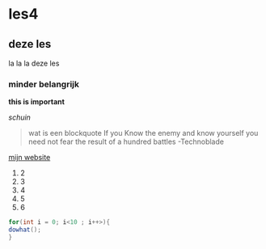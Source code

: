 # les4

## deze les
la la la deze les


### minder belangrijk

**this is important**

_schuin_

>wat is een blockquote
>If you Know the enemy and know yourself you need not fear the result of a hundred battles
-Technoblade
>
[mijn website](40932.hosts2.ma-cloud.nl/websitebo)

1.  2
2.  3
3.  4
4.  5
5.  6

````C#
for(int i = 0; i<10 ; i++>){
dowhat();
}
````